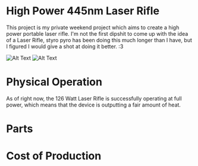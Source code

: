 # High Power 445nm Laser Rifle

This project is my private weekend project which aims to create a high power portable laser rifle.
I'm not the first dipshit to come up with the idea of a Laser Rifle, styro pyro has been doing this
much longer than I have, but I figured I would give a shot at doing it better. :3

![Alt Text](https://github.com/FermionicChaos/blob/master/images/Screenshot_2024-05-29_173527.png)
![Alt Text](https://github.com/FermionicChaos/126WattLaserRifle/blob/master/images/IMG_20240531_123011_627.jpg)


# Physical Operation

As of right now, the 126 Watt Laser Rifle is successfully operating at full power, which means that
the device is outputting a fair amount of heat.

# Parts

# Cost of Production
